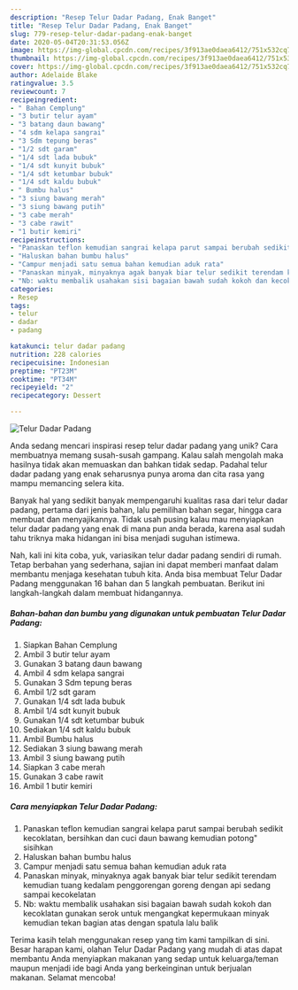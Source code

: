 ```yaml
---
description: "Resep Telur Dadar Padang, Enak Banget"
title: "Resep Telur Dadar Padang, Enak Banget"
slug: 779-resep-telur-dadar-padang-enak-banget
date: 2020-05-04T20:31:53.056Z
image: https://img-global.cpcdn.com/recipes/3f913ae0daea6412/751x532cq70/telur-dadar-padang-foto-resep-utama.jpg
thumbnail: https://img-global.cpcdn.com/recipes/3f913ae0daea6412/751x532cq70/telur-dadar-padang-foto-resep-utama.jpg
cover: https://img-global.cpcdn.com/recipes/3f913ae0daea6412/751x532cq70/telur-dadar-padang-foto-resep-utama.jpg
author: Adelaide Blake
ratingvalue: 3.5
reviewcount: 7
recipeingredient:
- " Bahan Cemplung"
- "3 butir telur ayam"
- "3 batang daun bawang"
- "4 sdm kelapa sangrai"
- "3 Sdm tepung beras"
- "1/2 sdt garam"
- "1/4 sdt lada bubuk"
- "1/4 sdt kunyit bubuk"
- "1/4 sdt ketumbar bubuk"
- "1/4 sdt kaldu bubuk"
- " Bumbu halus"
- "3 siung bawang merah"
- "3 siung bawang putih"
- "3 cabe merah"
- "3 cabe rawit"
- "1 butir kemiri"
recipeinstructions:
- "Panaskan teflon kemudian sangrai kelapa parut sampai berubah sedikit kecoklatan, bersihkan dan cuci daun bawang kemudian potong&#34; sisihkan"
- "Haluskan bahan bumbu halus"
- "Campur menjadi satu semua bahan kemudian aduk rata"
- "Panaskan minyak, minyaknya agak banyak biar telur sedikit terendam kemudian tuang kedalam penggorengan goreng dengan api sedang sampai kecokelatan"
- "Nb: waktu membalik usahakan sisi bagaian bawah sudah kokoh dan kecoklatan gunakan serok untuk mengangkat kepermukaan minyak kemudian tekan bagian atas dengan spatula lalu balik"
categories:
- Resep
tags:
- telur
- dadar
- padang

katakunci: telur dadar padang 
nutrition: 228 calories
recipecuisine: Indonesian
preptime: "PT23M"
cooktime: "PT34M"
recipeyield: "2"
recipecategory: Dessert

---
```



![Telur Dadar Padang](https://img-global.cpcdn.com/recipes/3f913ae0daea6412/751x532cq70/telur-dadar-padang-foto-resep-utama.jpg)

Anda sedang mencari inspirasi resep telur dadar padang yang unik? Cara membuatnya memang susah-susah gampang. Kalau salah mengolah maka hasilnya tidak akan memuaskan dan bahkan tidak sedap. Padahal telur dadar padang yang enak seharusnya punya aroma dan cita rasa yang mampu memancing selera kita.

Banyak hal yang sedikit banyak mempengaruhi kualitas rasa dari telur dadar padang, pertama dari jenis bahan, lalu pemilihan bahan segar, hingga cara membuat dan menyajikannya. Tidak usah pusing kalau mau menyiapkan telur dadar padang yang enak di mana pun anda berada, karena asal sudah tahu triknya maka hidangan ini bisa menjadi suguhan istimewa.




Nah, kali ini kita coba, yuk, variasikan telur dadar padang sendiri di rumah. Tetap berbahan yang sederhana, sajian ini dapat memberi manfaat dalam membantu menjaga kesehatan tubuh kita. Anda bisa membuat Telur Dadar Padang menggunakan 16 bahan dan 5 langkah pembuatan. Berikut ini langkah-langkah dalam membuat hidangannya.

<!--inarticleads1-->

##### Bahan-bahan dan bumbu yang digunakan untuk pembuatan Telur Dadar Padang:

1. Siapkan  Bahan Cemplung
1. Ambil 3 butir telur ayam
1. Gunakan 3 batang daun bawang
1. Ambil 4 sdm kelapa sangrai
1. Gunakan 3 Sdm tepung beras
1. Ambil 1/2 sdt garam
1. Gunakan 1/4 sdt lada bubuk
1. Ambil 1/4 sdt kunyit bubuk
1. Gunakan 1/4 sdt ketumbar bubuk
1. Sediakan 1/4 sdt kaldu bubuk
1. Ambil  Bumbu halus
1. Sediakan 3 siung bawang merah
1. Ambil 3 siung bawang putih
1. Siapkan 3 cabe merah
1. Gunakan 3 cabe rawit
1. Ambil 1 butir kemiri




<!--inarticleads2-->

##### Cara menyiapkan Telur Dadar Padang:

1. Panaskan teflon kemudian sangrai kelapa parut sampai berubah sedikit kecoklatan, bersihkan dan cuci daun bawang kemudian potong&#34; sisihkan
1. Haluskan bahan bumbu halus
1. Campur menjadi satu semua bahan kemudian aduk rata
1. Panaskan minyak, minyaknya agak banyak biar telur sedikit terendam kemudian tuang kedalam penggorengan goreng dengan api sedang sampai kecokelatan
1. Nb: waktu membalik usahakan sisi bagaian bawah sudah kokoh dan kecoklatan gunakan serok untuk mengangkat kepermukaan minyak kemudian tekan bagian atas dengan spatula lalu balik




Terima kasih telah menggunakan resep yang tim kami tampilkan di sini. Besar harapan kami, olahan Telur Dadar Padang yang mudah di atas dapat membantu Anda menyiapkan makanan yang sedap untuk keluarga/teman maupun menjadi ide bagi Anda yang berkeinginan untuk berjualan makanan. Selamat mencoba!
